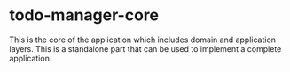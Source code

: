 # todo-manager-core
This is the core of the application which includes domain and application layers. This is a standalone part that can be used to implement a complete application.
